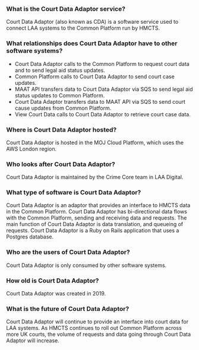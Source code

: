 ### What is the Court Data Adaptor service?
Court Data Adaptor (also known as CDA) is a software service used to connect LAA systems to the Common Platform run by HMCTS.

### What relationships does Court Data Adaptor have to other software systems?
- Court Data Adaptor calls to the Common Platform to request court data and to send legal aid status updates.
- Common Platform calls to Court Data Adaptor to send court case updates.
- MAAT API transfers data to Court Data Adaptor via SQS to send legal aid status updates to Common Platform.
- Court Data Adaptor transfers data to MAAT API via SQS to send court cause updates from Common Platform.
- View Court Data calls to Court Data Adaptor to retrieve court case data.

### Where is Court Data Adaptor hosted?
Court Data Adaptor is hosted in the MOJ Cloud Platform, which uses the AWS London region.

### Who looks after Court Data Adaptor?
Court Data Adaptor is maintained by the Crime Core team in LAA Digital.

### What type of software is Court Data Adaptor?
Court Data Adaptor is an adaptor that provides an interface to HMCTS data in the Common Platform. Court Data Adaptor has bi-directional data flows with the Common Platform, sending and receiving data and requests. The main function of Court Data Adaptor is data translation, and queueing of requests. Court Data Adaptor is a Ruby on Rails application that uses a Postgres database.

### Who are the users of Court Data Adaptor?
Court Data Adaptor is only consumed by other software systems.

### How old is Court Data Adaptor?
Court Data Adaptor was created in 2019.

### What is the future of Court Data Adaptor?
Court Data Adaptor will continue to provide an interface into court data for LAA systems. As HMCTS continues to roll out Common Platform across more UK courts, the volume of requests and data going through Court Data Adaptor will increase.
